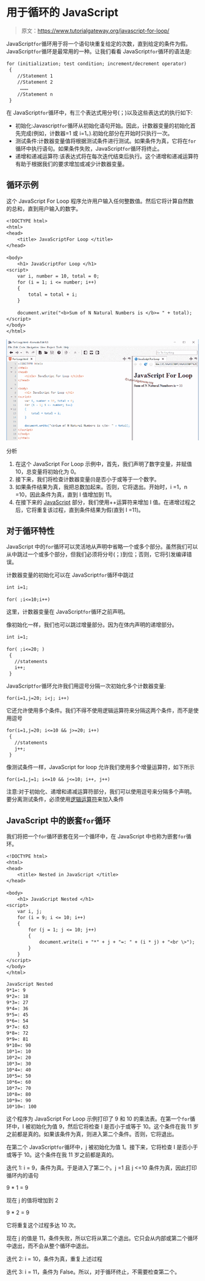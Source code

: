 # 用于循环的 JavaScript

> 原文：<https://www.tutorialgateway.org/javascript-for-loop/>

JavaScript`for`循环用于将一个语句块重复给定的次数，直到给定的条件为假。JavaScript`for`循环是最常用的一种。让我们看看 JavaScript`for`循环的语法是:

```
for (initialization; test condition; increment/decrement operator)
 {
    //Statement 1
    //Statement 2
     ………
    //Statement n
 }
```

在 JavaScript`for`循环中，有三个表达式用分号(；)以及这些表达式的执行如下:

*   初始化:Javascript`for`循环从初始化语句开始。因此，计数器变量的初始化首先完成(例如，计数器=1 或 i=1。).初始化部分在开始时只执行一次。
*   测试条件:计数器变量值将根据测试条件进行测试。如果条件为真，它将在`for`循环中执行语句。如果条件失败，JavaScript`for`循环将终止。
*   递增和递减运算符:该表达式将在每次迭代结束后执行。这个递增和递减运算符有助于根据我们的要求增加或减少计数器变量。

## 循环示例

这个 JavaScript For Loop 程序允许用户输入任何整数值。然后它将计算自然数的总和，直到用户输入的数字。

```
<!DOCTYPE html>
<html>
<head>
    <title> JavaScriptFor Loop </title>
</head>

<body>
    <h1> JavaScriptFor Loop </h1>
<script>
    var i, number = 10, total = 0;
    for (i = 1; i <= number; i++)
    {
        total = total + i;
    }

    document.write("<b>Sum of N Natural Numbers is </b>= " + total);  
</script>
</body>
</html>
```

![JavaScript For Loop 1](img/3585830ac4b5abc956fb4dd85bfe4335.png)

分析

1.  在这个 JavaScript For Loop 示例中，首先，我们声明了数字变量，并赋值 10，总变量将初始化为 0。
2.  接下来，我们将检查计数器变量(I)是否小于或等于一个数字。
3.  如果条件结果为真，我把总数加起来。否则，它将退出。开始时，i =1，n =10，因此条件为真，直到 I 值增加到 11。
4.  在接下来的 [JavaScript](https://www.tutorialgateway.org/javascript/) 部分，我们使用++运算符来增加 I 值。在递增过程之后，它将重复该过程，直到条件结果为假(直到 I =11)。

## 对于循环特性

JavaScript 中的`for`循环可以灵活地从声明中省略一个或多个部分。虽然我们可以从中跳过一个或多个部分，但我们必须将分号(；)到位；否则，它将引发编译错误。

计数器变量的初始化可以在 JavaScript`for`循环中跳过

```
int i=1;

for( ;i<=10;i++)
```

这里，计数器变量在 JavaScript`for`循环之前声明。

像初始化一样，我们也可以跳过增量部分。因为在体内声明的递增部分。

```
int i=1;

for( ;i<=20; )
 {
   //statements     
   i++;
 }
```

JavaScript`for`循环允许我们用逗号分隔一次初始化多个计数器变量:

```
for(i=1,j=20; i<j; i++)
```

它还允许使用多个条件。我们不得不使用逻辑运算符来分隔这两个条件，而不是使用逗号

```
for(i=1,j=20; i<=10 && j>=20; i++)
 {
   //statements
   j++;
 }
```

像测试条件一样，JavaScript for loop 允许我们使用多个增量运算符，如下所示

```
for(i=1,j=1; i<=10 && j<=10; i++, j++)
```

注意:对于初始化、递增和递减运算符部分，我们可以使用逗号来分隔多个声明。要分离测试条件，必须使用[逻辑运算符](https://www.tutorialgateway.org/javascript-logical-operator/)来加入条件

## JavaScript 中的嵌套`for`循环

我们将把一个`for`循环嵌套在另一个循环中，在 JavaScript 中也称为嵌套`for`循环。

```
<!DOCTYPE html>
<html>
<head>
    <title> Nested in JavaScript </title>
</head>

<body>
    <h1> JavaScript Nested </h1>
<script>
    var i, j;
    for (i = 9; i <= 10; i++)
    {
        for (j = 1; j <= 10; j++)
        {
            document.write(i + "*" + j + "=: " + (i * j) + "<br \>"); 
        }
    }   
</script>
</body>
</html>
```

```
JavaScript Nested
9*1=: 9
9*2=: 18
9*3=: 27
9*4=: 36
9*5=: 45
9*6=: 54
9*7=: 63
9*8=: 72
9*9=: 81
9*10=: 90
10*1=: 10
10*2=: 20
10*3=: 30
10*4=: 40
10*5=: 50
10*6=: 60
10*7=: 70
10*8=: 80
10*9=: 90
10*10=: 100
```

这个程序为 JavaScript For Loop 示例打印了 9 和 10 的乘法表。在第一个`for`循环中，I 被初始化为值 9，然后它将检查 I 是否小于或等于 10。这个条件在我 11 岁之前都是真的。如果该条件为真，则进入第二个条件。否则，它将退出。

在第二个 JavaScript`for`循环中，j 被初始化为值 1。接下来，它将检查 I 是否小于或等于 10。这个条件在我 11 岁之前都是真的。

迭代 1: i = 9，条件为真。于是进入了第二个。j =1 且 j <=10 条件为真，因此打印循环内的语句

9 * 1 = 9

现在 j 的值将增加到 2

9 * 2 = 9

它将重复这个过程多达 10 次。

现在 j 的值是 11，条件失败，所以它将从第二个退出。它只会从内部或第二个循环中退出，而不会从整个循环中退出。

迭代 2: i = 10，条件为真，重复上述过程

迭代 3: i = 11，条件为 False。所以，对于循环终止，不需要检查第二个。